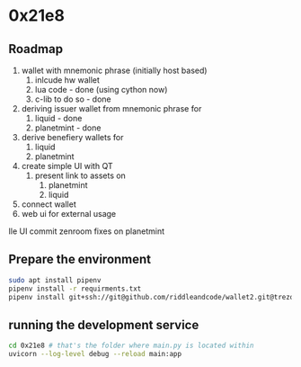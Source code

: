 # 0x21e8


## Roadmap

1.  wallet with mnemonic phrase (initially host based)
    1.  inlcude hw wallet 
    2.  lua code                - done (using cython now)
    3.  c-lib to do so          - done
2.  deriving issuer wallet from mnemonic phrase for
    1.  liquid                  - done
    2.  planetmint              - done
3.  derive benefiery wallets for
    1.  liquid
    2.  planetmint
4.  create simple UI with QT 
    1.  present link to assets on
        1.  planetmint
        2.  liquid
5.  connect wallet
6.  web ui for external usage


Ile UI
commit zenroom fixes on planetmint

## Prepare the environment
```bash
sudo apt install pipenv
pipenv install -r requirments.txt
pipenv install git+ssh://git@github.com/riddleandcode/wallet2.git@trezor_crypto_cython#subdirectory=crypto&egg=trezorcrypto_1.0.0 
```


## running the development service
```bash
cd 0x21e8 # that's the folder where main.py is located within
uvicorn --log-level debug --reload main:app
```


